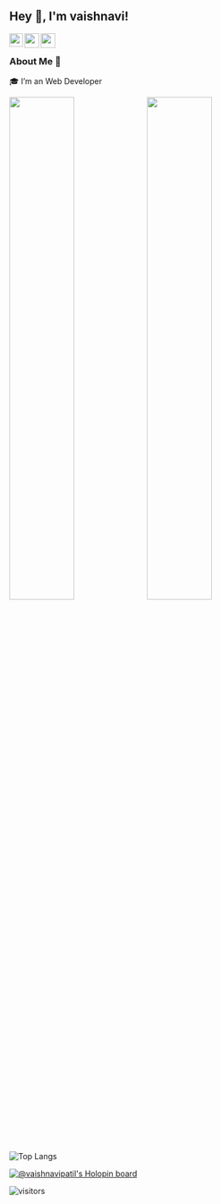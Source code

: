 ## Hey 👋, I'm vaishnavi!

<a href="https://www.linkedin.com/in/vaishnavi-patil-8a7086210/">
  <img align="left" width="24px" src="https://cdn-icons-png.flaticon.com/512/174/174857.png"  />
</a>
<a href="https://twitter.com/vaishnavi_2211">
  <img align="left" width="26px" src="https://logodownload.org/wp-content/uploads/2014/09/twitter-logo-6.png" />
</a>
<a href="https://vaishnavi2211.hashnode.dev">
  <img align="left" width="26px" src="https://cdn.hashnode.com/res/hashnode/image/upload/v1611902473383/CDyAuTy75.png?auto=compress" />
</a>

<br/>

### About Me 🚀
🎓 I’m an Web Developer
<p align="left">

  <img width="48%" src="https://github-readme-stats.vercel.app/api?username=Vaishnavi-Patil2211&show_icons=true&theme=tokyonight"/>
  <img width="48%" src="https://github-readme-streak-stats.herokuapp.com/?user=Vaishnavi-Patil2211&theme=tokyonight"/>
  
</p>


![Top Langs](https://github-readme-stats.vercel.app/api/top-langs/?username=Vaishnavi-Patil2211&show_icons=true&theme=tokyonight&layout=compact)

[![@vaishnavipatil's Holopin board](https://holopin.me/vaishnavipatil)](https://holopin.io/@vaishnavipatil)

![visitors](https://visitor-badge.laobi.icu/badge?page_id=Vaishnavi-Patil2211.Vaishnavi-Patil2211)
<!-- theme tokyonight
 ![vaishnavi's github stats](https://github-readme-stats.vercel.app/api?username=vaishnavi_2211&show_icons=true&theme=tokyonight&hide_border=true)
<img width="37.3%" src="https://github-readme-stats.vercel.app/api/top-langs/?username=vaishnavi_2211&theme=tokyonight&count_private=true&line_height=52">-->
